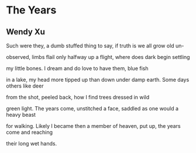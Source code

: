 # The Years
## Wendy Xu
Such were they, a dumb stuffed thing
to say, if truth is we all grow old un-

observed, limbs flail only halfway up
a flight, where does dark begin settling

my little bones. I dream and do love
to have them, blue fish

in a lake, my head more tipped up than down
under damp earth. Some days others like deer

from the shot, peeled back, how I
find trees dressed in wild

green light. The years come, unstitched
a face, saddled as one would a heavy beast

for walking. Likely I became then a member
of heaven, put up, the years come and reaching

their long wet hands.